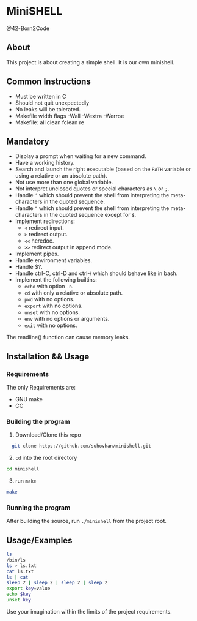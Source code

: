 # MiniSHELL

@42-Born2Code

## About

This project is about creating a simple shell.
It is our own minishell.

## Common Instructions

- Must be written in C
- Should not quit unexpectedly
- No leaks will be tolerated.
- Makefile width flags -Wall -Wextra -Werroe
- Makefile: all clean fclean re

## Mandatory
- Display a prompt when waiting for a new command.
- Have a working history.
- Search and launch the right executable (based on the `PATH` variable or using a relative or an absolute path).
- Not use more than one global variable.
- Not interpret unclosed quotes or special characters as `\` or `;`.
- Handle `’` which should prevent the shell from interpreting the meta-characters in the quoted sequence.
- Handle `"` which should prevent the shell from interpreting the meta-characters in the quoted sequence except for `$`.
- Implement redirections:
    - `<` redirect input.
    - `>` redirect output.
    - `<<` heredoc.
    - `>>` redirect output in append mode.
- Implement pipes.
- Handle environment variables.
- Handle $?.
- Handle ctrl-C, ctrl-D and ctrl-\ which should behave like in bash.
- Implement the following builtins:
    - `echo` with option `-n`.
    - `cd` with only a relative or absolute path.
    - `pwd` with no options.
    - `export` with no options.
    - `unset` with no options.
    - `env` with no options or arguments.
    - `exit` with no options.

The readline() function can cause memory leaks.

## Installation && Usage

### Requirements
The only Requirements are:
- GNU make
- CC

### Building the program
1. Download/Clone this repo

```bash
  git clone https://github.com/suhovhan/minishell.git
```
2. `cd` into the root directory
```bash
cd minishell
```
3. run `make`
```bash
make
```

### Running the program
After building the source, run `./minishell` from the project root.

## Usage/Examples

```bash
ls
/bin/ls
ls > ls.txt
cat ls.txt
ls | cat
sleep 2 | sleep 2 | sleep 2 | sleep 2
export key=value
echo $key
unset key
```
Use your imagination within the limits of the project requirements.
